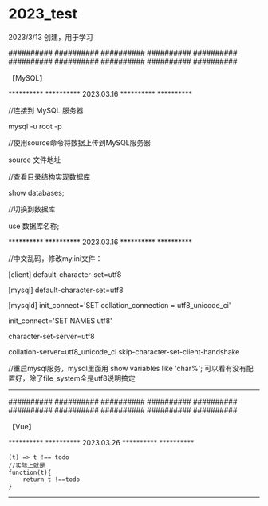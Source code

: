 # 2023_test

2023/3/13 创建，用于学习


########## ########## ########## ########## ########## ########## ########## ########## ########## ##########

【MySQL】


********** ********** 2023.03.16 ********** **********

//连接到 MySQL 服务器

mysql -u root -p

//使用source命令将数据上传到MySQL服务器

source 文件地址

//查看目录结构实现数据库

show databases;

//切换到数据库

use 数据库名称;


********** ********** 2023.03.16 ********** **********

//中文乱码，修改my.ini文件：

[client]
default-character-set=utf8

[mysql]
default-character-set=utf8

[mysqld]
init_connect='SET collation_connection = utf8_unicode_ci'

init_connect='SET NAMES utf8'

character-set-server=utf8

collation-server=utf8_unicode_ci skip-character-set-client-handshake

//重启mysql服务，mysql里面用 show variables like 'char%'; 可以看有没有配置好，除了file_system全是utf8说明搞定


********** ********** ********** ********** **********


########## ########## ########## ########## ########## ########## ########## ########## ########## ##########

【Vue】


********** ********** 2023.03.26 ********** **********

    (t) => t !== todo
    //实际上就是
    function(t){
        return t !==todo
    }

********** ********** ********** ********** **********
